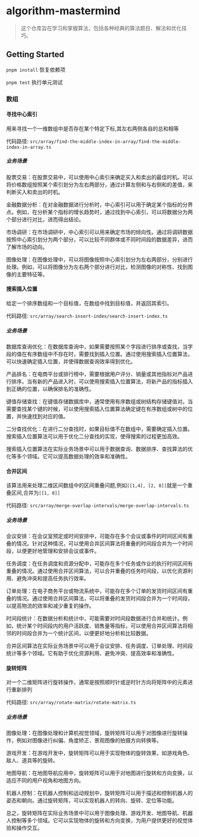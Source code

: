 # algorithm-mastermind
> 这个仓库旨在学习和掌握算法，包括各种经典的算法题目、解法和优化技巧。

## Getting Started

`pnpm install` 恢复依赖项

`pnpm test` 执行单元测试

### 数组

#### 寻找中心索引

用来寻找一个一维数组中是否存在某个特定下标,其左右两侧各自的总和相等

代码路径: `src/array/find-the-middle-index-in-array/find-the-middle-index-in-array.ts`

##### 业务场景

股票交易：在股票交易中，可以使用中心索引来确定买入和卖出的最佳时机。可以将价格数组按照某个索引划分为左右两部分，通过计算左侧和与右侧和的差值，来判断买入和卖出的时机。

金融数据分析：在对金融数据进行分析时，中心索引可以用于确定某个指标的分界点。例如，在分析某个指标的增长趋势时，通过找到中心索引，可以将数据分为两个部分进行对比，进而得出结论。

市场调研：在市场调研中，中心索引可以用来确定市场的倾向性。通过将调研数据按照中心索引划分为两个部分，可以比较不同群体或不同时间段的数据差异，进而了解市场的动向。

图像处理：在图像处理中，可以将图像按照中心索引划分为左右两部分，分别进行处理。例如，可以将图像分为左右两个部分进行对比，检测图像的对称性、找到图像的主要特征等。

#### 搜索插入位置

给定一个排序数组和一个目标值，在数组中找到目标值，并返回其索引。

代码路径: `src/array/search-insert-index/search-insert-index.ts`

##### 业务场景

数据库查询优化：在数据库查询中，如果需要按照某个字段进行排序或查找，当字段的值在有序数组中不存在时，需要找到插入位置。通过使用搜索插入位置算法，可以快速确定插入位置，并使得数据查询效率得到优化。

产品排名：在电商平台或排行榜中，需要根据用户评分、销量或其他指标对产品进行排序。当有新的产品进入时，可以使用搜索插入位置算法，将新产品的指标插入到正确的位置，以确保排名的准确性。

键值存储查找：在键值存储数据库中，通常使用有序数组或树结构存储键值对。当需要查找某个键的时候，可以使用搜索插入位置算法确定键在有序数组或树中的位置，并快速找到对应的值。

二分查找优化：在进行二分查找时，如果目标值不在数组中，需要确定插入位置。搜索插入位置算法可以用于优化二分查找的实现，使得搜索的过程更加高效。

搜索插入位置算法在实际业务场景中可以用于数据查询、数据排序、查找算法的优化等多个领域。它可以提高数据处理的效率和准确性。

#### 合并区间

该算法用来处理二维区间数组中的区间重叠问题,例如`[[1,4], [2, 8]]`就是一个重叠区间,合并为`[[1, 8]]`

代码路径: `src/array/merge-overlap-intervals/merge-overlap-intervals.ts`

##### 业务场景

会议安排：在会议室预定或时间安排中，可能存在多个会议或事件的时间区间有重叠的情况。针对这种情况，可以使用合并区间算法将重叠的时间段合并为一个时间段，以便更好地管理和安排会议或事件。

任务调度：在任务调度和资源分配中，可能存在多个任务或作业的执行时间区间有重叠的情况。通过使用合并区间算法，可以合并重叠的任务时间段，以优化资源利用、避免冲突和提高任务执行效率。

订单处理：在电子商务平台或物流系统中，可能存在多个订单的发货时间区间有重叠的情况。通过使用合并区间算法，可以将重叠的发货时间段合并为一个时间段，以提高物流的效率和减少重复的操作。

时间段统计：在数据分析和统计中，可能需要对时间段数据进行合并和统计。例如，统计某个时间段内的用户活跃度、销售量等指标，可以使用合并区间算法将相邻的时间段合并为一个统计区间，以便更好地分析和比较数据。

合并区间算法在实际业务场景中可以用于会议安排、任务调度、订单处理、时间段统计等多个领域。它有助于优化资源利用、避免冲突、提高效率和准确性。

#### 旋转矩阵

对一个二维矩阵进行旋转操作，通常是按照顺时针或逆时针方向将矩阵中的元素进行重新排列

代码路径: `src/array/rotate-matrix/rotate-matrix.ts`

##### 业务场景

图像处理：在图像处理和计算机视觉领域，旋转矩阵可以用于对图像进行旋转操作，例如对图像进行纠偏、角度矫正、景观图像的拍摄方向转换等。

游戏开发：在游戏开发中，旋转矩阵可以用于实现物体的旋转效果，如游戏角色、敌人、道具等的旋转。

地图导航：在地图导航应用中，旋转矩阵可以用于对地图进行旋转和方向变换，以适应不同的用户视角和地图方向。

机器人控制：在机器人控制和运动规划中，旋转矩阵可以用于描述和控制机器人的姿态和朝向。通过旋转矩阵，可以实现机器人的转向、旋转、定位等功能。

总之，旋转矩阵在实际业务场景中可以用于图像处理、游戏开发、地图导航、机器人控制等多个领域。它可以实现物体的旋转和方向变换，为用户提供更好的视觉体验和操作交互。

